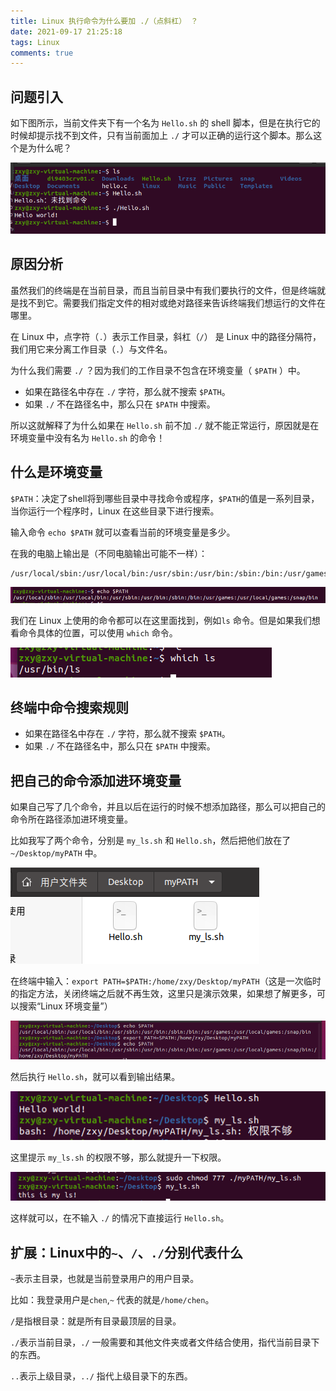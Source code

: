 ```yaml
---
title: Linux 执行命令为什么要加 ./（点斜杠） ？
date: 2021-09-17 21:25:18
tags: Linux
comments: true
---
```


## 问题引入

如下图所示，当前文件夹下有一个名为 `Hello.sh` 的 shell 脚本，但是在执行它的时候却提示找不到文件，只有当前面加上 `./` 才可以正确的运行这个脚本。那么这个是为什么呢？

![Linux bash dot slash](Linux%20执行命令为什么要加/Linux%20bash%20dot%20slash.png)

<!-- more -->

## 原因分析

虽然我们的终端是在当前目录，而且当前目录中有我们要执行的文件，但是终端就是找不到它。需要我们指定文件的相对或绝对路径来告诉终端我们想运行的文件在哪里。

在 Linux 中，点字符（`.`）表示工作目录，斜杠（`/`） 是 Linux 中的路径分隔符，我们用它来分离工作目录（`.`）与文件名。

为什么我们需要 `./` ？因为我们的工作目录不包含在环境变量（ `$PATH` ）中。

- 如果在路径名中存在 `./` 字符，那么就不搜索 `$PATH`。
- 如果 `./` 不在路径名中，那么只在 `$PATH` 中搜索。

所以这就解释了为什么如果在 `Hello.sh` 前不加 `./` 就不能正常运行，原因就是在环境变量中没有名为 `Hello.sh` 的命令！

## 什么是环境变量

`$PATH`：决定了shell将到哪些目录中寻找命令或程序，`$PATH`的值是一系列目录，当你运行一个程序时，Linux 在这些目录下进行搜索。

输入命令 `echo $PATH` 就可以查看当前的环境变量是多少。

在我的电脑上输出是（不同电脑输出可能不一样）：

```
/usr/local/sbin:/usr/local/bin:/usr/sbin:/usr/bin:/sbin:/bin:/usr/games:/usr/local/games:/snap/bin
```

![echo path](Linux%20执行命令为什么要加/echo%20path.png)

我们在 Linux 上使用的命令都可以在这里面找到，例如`ls` 命令。但是如果我们想看命令具体的位置，可以使用 `which` 命令。

![which ls](Linux%20执行命令为什么要加/which%20ls.png)

## 终端中命令搜索规则

- 如果在路径名中存在 `./` 字符，那么就不搜索 `$PATH`。
- 如果 `./` 不在路径名中，那么只在 `$PATH` 中搜索。

## 把自己的命令添加进环境变量

如果自己写了几个命令，并且以后在运行的时候不想添加路径，那么可以把自己的命令所在路径添加进环境变量。

比如我写了两个命令，分别是 `my_ls.sh` 和 `Hello.sh`，然后把他们放在了 `~/Desktop/myPATH` 中。

![myPATH](Linux%20执行命令为什么要加/mtPATH.png)

在终端中输入：`export PATH=$PATH:/home/zxy/Desktop/myPATH`（这是一次临时的指定方法，关闭终端之后就不再生效，这里只是演示效果，如果想了解更多，可以搜索“Linux 环境变量”）

![添加环境变量](Linux%20执行命令为什么要加/PATH.png)

然后执行 `Hello.sh`，就可以看到输出结果。

![my option](Linux%20执行命令为什么要加/my%20Hello.sh.png)

这里提示 `my_ls.sh` 的权限不够，那么就提升一下权限。

![提升权限](Linux%20执行命令为什么要加/chmod.png)

这样就可以，在不输入 `./` 的情况下直接运行 `Hello.sh`。

## 扩展：Linux中的`~`、`/`、`./`分别代表什么

`~`表示主目录，也就是当前登录用户的用户目录。

比如：我登录用户是`chen`,`~` 代表的就是`/home/chen`。

`/`是指根目录：就是所有目录最顶层的目录。

`./`表示当前目录，`./` 一般需要和其他文件夹或者文件结合使用，指代当前目录下的东西。

`..`表示上级目录，`../` 指代上级目录下的东西。



